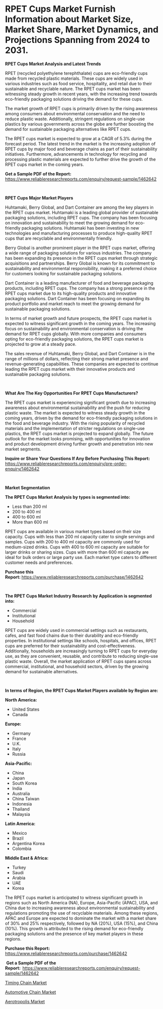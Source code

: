 <p><h1>RPET Cups Market Furnish Information about Market Size, Market Share, Market Dynamics, and Projections Spanning from 2024 to 2031.</h1></p><p><strong>RPET Cups Market Analysis and Latest Trends</strong></p>
<p><p>RPET (recycled polyethylene terephthalate) cups are eco-friendly cups made from recycled plastic materials. These cups are widely used in various industries such as food service, hospitality, and retail due to their sustainable and recyclable nature. The RPET cups market has been witnessing steady growth in recent years, with the increasing trend towards eco-friendly packaging solutions driving the demand for these cups. </p><p>The market growth of RPET cups is primarily driven by the rising awareness among consumers about environmental conservation and the need to reduce plastic waste. Additionally, stringent regulations on single-use plastics by various governments across the globe are further boosting the demand for sustainable packaging alternatives like RPET cups. </p><p>The RPET cups market is expected to grow at a CAGR of 5.3% during the forecast period. The latest trend in the market is the increasing adoption of RPET cups by major food and beverage chains as part of their sustainability initiatives. Furthermore, advancements in technology for recycling and processing plastic materials are expected to further drive the growth of the RPET cups market in the coming years.</p></p>
<p><strong>Get a Sample PDF of the Report:&nbsp;</strong> <a href="https://www.reliableresearchreports.com/enquiry/request-sample/1462642">https://www.reliableresearchreports.com/enquiry/request-sample/1462642</a></p>
<p>&nbsp;</p>
<p><strong>RPET Cups Major Market Players</strong></p>
<p><p>Huhtamaki, Berry Global, and Dart Container are among the key players in the RPET cups market. Huhtamaki is a leading global provider of sustainable packaging solutions, including RPET cups. The company has been focusing on innovation and sustainability to meet the growing demand for eco-friendly packaging solutions. Huhtamaki has been investing in new technologies and manufacturing processes to produce high-quality RPET cups that are recyclable and environmentally friendly.</p><p>Berry Global is another prominent player in the RPET cups market, offering a wide range of packaging solutions for various industries. The company has been expanding its presence in the RPET cups market through strategic acquisitions and partnerships. Berry Global is known for its commitment to sustainability and environmental responsibility, making it a preferred choice for customers looking for sustainable packaging solutions.</p><p>Dart Container is a leading manufacturer of food and beverage packaging products, including RPET cups. The company has a strong presence in the RPET cups market due to its high-quality products and innovative packaging solutions. Dart Container has been focusing on expanding its product portfolio and market reach to meet the growing demand for sustainable packaging solutions.</p><p>In terms of market growth and future prospects, the RPET cups market is expected to witness significant growth in the coming years. The increasing focus on sustainability and environmental conservation is driving the demand for RPET cups globally. With more companies and consumers opting for eco-friendly packaging solutions, the RPET cups market is projected to grow at a steady pace.</p><p>The sales revenue of Huhtamaki, Berry Global, and Dart Container is in the range of millions of dollars, reflecting their strong market presence and revenue-generating capabilities. These companies are expected to continue leading the RPET cups market with their innovative products and sustainable packaging solutions.</p></p>
<p>&nbsp;</p>
<p><strong>What Are The Key Opportunities For RPET Cups Manufacturers?</strong></p>
<p><p>The RPET cups market is experiencing significant growth due to increasing awareness about environmental sustainability and the push for reducing plastic waste. The market is expected to witness steady growth in the coming years, driven by the demand for eco-friendly packaging solutions in the food and beverage industry. With the rising popularity of recycled materials and the implementation of stricter regulations on single-use plastics, the RPET cups market is projected to expand globally. The future outlook for the market looks promising, with opportunities for innovation and product development driving further growth and penetration into new market segments.</p></p>
<p><strong>Inquire or Share Your Questions If Any Before Purchasing This Report:</strong> <a href="https://www.reliableresearchreports.com/enquiry/pre-order-enquiry/1462642">https://www.reliableresearchreports.com/enquiry/pre-order-enquiry/1462642</a></p>
<p>&nbsp;</p>
<p><strong>Market Segmentation</strong></p>
<p><strong>The RPET Cups Market Analysis by types is segmented into:</strong></p>
<p><ul><li>Less than 200 ml</li><li>200 to 400 ml</li><li>400 to 600 ml</li><li>More than 600 ml</li></ul></p>
<p><p>RPET cups are available in various market types based on their size capacity. Cups with less than 200 ml capacity cater to single servings and samples. Cups with 200 to 400 ml capacity are commonly used for medium-sized drinks. Cups with 400 to 600 ml capacity are suitable for larger drinks or sharing sizes. Cups with more than 600 ml capacity are ideal for bulk orders or large party use. Each market type caters to different customer needs and preferences.</p></p>
<p><strong>Purchase this Report:&nbsp;</strong><a href="https://www.reliableresearchreports.com/purchase/1462642">https://www.reliableresearchreports.com/purchase/1462642</a></p>
<p>&nbsp;</p>
<p><strong>The RPET Cups Market Industry Research by Application is segmented into:</strong></p>
<p><ul><li>Commercial</li><li>Institutional</li><li>Household</li></ul></p>
<p><p>RPET cups are widely used in commercial settings such as restaurants, cafes, and fast food chains due to their durability and eco-friendly properties. In institutional settings like schools, hospitals, and offices, RPET cups are preferred for their sustainability and cost-effectiveness. Additionally, households are increasingly turning to RPET cups for everyday use, as they are convenient, reusable, and contribute to reducing single-use plastic waste. Overall, the market application of RPET cups spans across commercial, institutional, and household sectors, driven by the growing demand for sustainable alternatives.</p></p>
<p>&nbsp;</p>
<p><strong>In terms of Region, the RPET Cups Market Players available by Region are:</strong></p>
<p>
    <p> <strong> North America: </strong>
        <ul>
            <li>United States</li>
            <li>Canada</li>
        </ul>
        </p> 
    <p> <strong> Europe: </strong>
        <ul>
            <li>Germany</li>
            <li>France</li>
            <li>U.K.</li>
            <li>Italy</li>
            <li>Russia</li>
        </ul>
        </p> 
    <p> <strong> Asia-Pacific: </strong>
        <ul>
            <li>China</li>
            <li>Japan</li>
            <li>South Korea</li>
            <li>India</li>
            <li>Australia</li>
            <li>China Taiwan</li>
            <li>Indonesia</li>
            <li>Thailand</li>
            <li>Malaysia</li>
        </ul>
        </p> 
    <p> <strong> Latin America: </strong>
        <ul>
            <li>Mexico</li>
            <li>Brazil</li>
            <li>Argentina Korea</li>
            <li>Colombia</li>
        </ul>
        </p> 
    <p> <strong> Middle East & Africa: </strong>
        <ul>
            <li>Turkey</li>
            <li>Saudi</li>
            <li>Arabia</li>
            <li>UAE</li>
            <li>Korea</li>
        </ul>
    </p>
    </p>
<p><p>The RPET cups market is anticipated to witness significant growth in regions such as North America (NA), Europe, Asia-Pacific (APAC), USA, and China due to increasing awareness about environmental sustainability and regulations promoting the use of recyclable materials. Among these regions, APAC and Europe are expected to dominate the market with a market share of 30% and 25% respectively, followed by NA (20%), USA (15%), and China (10%). This growth is attributed to the rising demand for eco-friendly packaging solutions and the presence of key market players in these regions.</p></p>
<p><strong>Purchase this Report: </strong><a href="https://www.reliableresearchreports.com/purchase/1462642">https://www.reliableresearchreports.com/purchase/1462642</a></p>
<p>&nbsp;<strong>Get a Sample PDF of the Report:&nbsp;&nbsp;</strong><a href="https://www.reliableresearchreports.com/enquiry/request-sample/1462642">https://www.reliableresearchreports.com/enquiry/request-sample/1462642</a></p>
<p><strong></strong></p>
<p><p><a href="https://eight-handstand-8fb.notion.site/Global-Timing-Chain-Market-by-Types-Applications-and-Major-Players-with-Regional-Growth-Rate-Anal-da2dd0d3d9854f4f85f7df1aa586d8ad">Timing Chain Market</a></p><p><a href="https://skillful-vermicelli-b89.notion.site/Automotive-Chain-Market-Size-Share-Trends-Analysis-Report-By-Application-Regional-Outlook-Compe-3ed97233f04f47a68f3ed2572b0caa18">Automotive Chain Market</a></p><p><a href="https://simplistic-meeting-7ee.notion.site/Aerotropolis-Market-A-Comprehensive-Report-of-its-Market-Share-Growth-Trends-2024-2031-b1e788ca4574452297c8ad25e2761579">Aerotropolis Market</a></p></p>